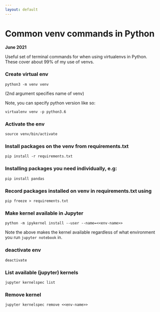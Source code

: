 ```yaml
---
layout: default
---
```


# Common venv commands in Python

__June 2021__

Useful set of terminal commands for when using virtualenvs in Python. These cover about 99% of my use of venvs.

### Create virtual env
```shell
python3 -m venv venv
```
(2nd argument specifies name of venv)

Note, you can specify python version like so:
```shell
virtualenv venv -p python3.6
```

### Activate the env
```shell
source venv/bin/activate
```

### Install packages on the venv from requirements.txt
```shell
pip install -r requirements.txt
```

### Installing packages you need individually, e.g:
```shell
pip install pandas
```

### Record packages installed on venv in requirements.txt using
```shell
pip freeze > requirements.txt
```

### Make kernel available in Jupyter
```shell
python -m ipykernel install --user --name=<<env-name>>
```

Note the above makes the kernel available regardless of what environment you run `jupyter notebook` in.

### deactivate env
```shell
deactivate
```

### List available (jupyter) kernels
```shell
jupyter kernelspec list
```

### Remove kernel
```shell
jupyter kernelspec remove <<env-name>>
```
